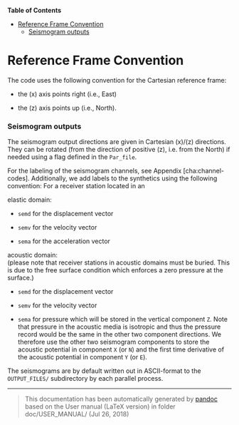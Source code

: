 **Table of Contents**

-   [Reference Frame Convention](#reference-frame-convention)
    -   [Seismogram outputs](#seismogram-outputs)

Reference Frame Convention
==========================

The code uses the following convention for the Cartesian reference frame:

-   the \(x\) axis points right (i.e., East)

-   the \(z\) axis points up (i.e., North).

### Seismogram outputs

The seismogram output directions are given in Cartesian \(x\)/\(z\) directions. They can be rotated (from the direction of positive \(z\), i.e. from the North) if needed using a flag defined in the `Par_file`.

For the labeling of the seismogram channels, see Appendix [cha:channel-codes]. Additionally, we add labels to the synthetics using the following convention: For a receiver station located in an

<span>elastic domain:</span>  
-   `semd` for the displacement vector

-   `semv` for the velocity vector

-   `sema` for the acceleration vector

<span>acoustic domain:</span>  
(please note that receiver stations in acoustic domains must be buried. This is due to the free surface condition which enforces a zero pressure at the surface.)

-   `semd` for the displacement vector

-   `semv` for the velocity vector

-   `sema` for pressure which will be stored in the vertical component `Z`. Note that pressure in the acoustic media is isotropic and thus the pressure record would be the same in the other two component directions. We therefore use the other two seismogram components to store the acoustic potential in component `X` (or `N`) and the first time derivative of the acoustic potential in component `Y` (or `E`).

The seismograms are by default written out in ASCII-format to the `OUTPUT_FILES/` subdirectory by each parallel process.

-----
> This documentation has been automatically generated by [pandoc](http://www.pandoc.org)
> based on the User manual (LaTeX version) in folder doc/USER_MANUAL/
> (Jul 26, 2018)

